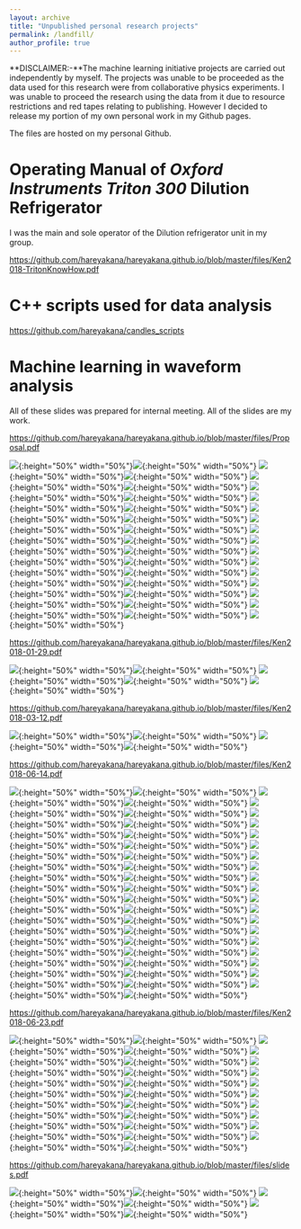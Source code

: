 ```yaml
---
layout: archive
title: "Unpublished personal research projects"
permalink: /landfill/
author_profile: true
---
```


**DISCLAIMER:-**The machine learning initiative projects are carried out independently by myself. The projects was unable to be proceeded as the data used for this research were from collaborative physics experiments. I was unable to proceed the research using the data from it due to resource restrictions and red tapes relating to publishing. However I decided to release my portion of my own personal work in my Github pages.

The files are hosted on my personal Github.

Operating Manual of *Oxford Instruments Triton 300* Dilution Refrigerator
====
I was the main and sole operator of the Dilution refrigerator unit in my group. 

<https://github.com/hareyakana/hareyakana.github.io/blob/master/files/Ken2018-TritonKnowHow.pdf>

C++ scripts used for data analysis
=====
<https://github.com/hareyakana/candles_scripts>

Machine learning in waveform analysis
=====
All of these slides was prepared for internal meeting. All of the slides are my work.

<https://github.com/hareyakana/hareyakana.github.io/blob/master/files/Proposal.pdf>

![](https://raw.githubusercontent.com/hareyakana/hareyakana.github.io/master/files/Proposal-01.jpg){:height="50%" width="50%"}![](https://raw.githubusercontent.com/hareyakana/hareyakana.github.io/master/files/Proposal-02.jpg){:height="50%" width="50%"}
![](https://raw.githubusercontent.com/hareyakana/hareyakana.github.io/master/files/Proposal-03.jpg){:height="50%" width="50%"}![](https://raw.githubusercontent.com/hareyakana/hareyakana.github.io/master/files/Proposal-04.jpg){:height="50%" width="50%"}
![](https://raw.githubusercontent.com/hareyakana/hareyakana.github.io/master/files/Proposal-05.jpg){:height="50%" width="50%"}![](https://raw.githubusercontent.com/hareyakana/hareyakana.github.io/master/files/Proposal-06.jpg){:height="50%" width="50%"}
![](https://raw.githubusercontent.com/hareyakana/hareyakana.github.io/master/files/Proposal-07.jpg){:height="50%" width="50%"}![](https://raw.githubusercontent.com/hareyakana/hareyakana.github.io/master/files/Proposal-08.jpg){:height="50%" width="50%"}
![](https://raw.githubusercontent.com/hareyakana/hareyakana.github.io/master/files/Proposal-09.jpg){:height="50%" width="50%"}![](https://raw.githubusercontent.com/hareyakana/hareyakana.github.io/master/files/Proposal-10.jpg){:height="50%" width="50%"}
![](https://raw.githubusercontent.com/hareyakana/hareyakana.github.io/master/files/Proposal-11.jpg){:height="50%" width="50%"}![](https://raw.githubusercontent.com/hareyakana/hareyakana.github.io/master/files/Proposal-12.jpg){:height="50%" width="50%"}
![](https://raw.githubusercontent.com/hareyakana/hareyakana.github.io/master/files/Proposal-13.jpg){:height="50%" width="50%"}![](https://raw.githubusercontent.com/hareyakana/hareyakana.github.io/master/files/Proposal-14.jpg){:height="50%" width="50%"}
![](https://raw.githubusercontent.com/hareyakana/hareyakana.github.io/master/files/Proposal-15.jpg){:height="50%" width="50%"}![](https://raw.githubusercontent.com/hareyakana/hareyakana.github.io/master/files/Proposal-16.jpg){:height="50%" width="50%"}
![](https://raw.githubusercontent.com/hareyakana/hareyakana.github.io/master/files/Proposal-17.jpg){:height="50%" width="50%"}![](https://raw.githubusercontent.com/hareyakana/hareyakana.github.io/master/files/Proposal-18.jpg){:height="50%" width="50%"}
![](https://raw.githubusercontent.com/hareyakana/hareyakana.github.io/master/files/Proposal-19.jpg){:height="50%" width="50%"}![](https://raw.githubusercontent.com/hareyakana/hareyakana.github.io/master/files/Proposal-20.jpg){:height="50%" width="50%"}
![](https://raw.githubusercontent.com/hareyakana/hareyakana.github.io/master/files/Proposal-21.jpg){:height="50%" width="50%"}![](https://raw.githubusercontent.com/hareyakana/hareyakana.github.io/master/files/Proposal-22.jpg){:height="50%" width="50%"}
![](https://raw.githubusercontent.com/hareyakana/hareyakana.github.io/master/files/Proposal-23.jpg){:height="50%" width="50%"}![](https://raw.githubusercontent.com/hareyakana/hareyakana.github.io/master/files/Proposal-24.jpg){:height="50%" width="50%"}
![](https://raw.githubusercontent.com/hareyakana/hareyakana.github.io/master/files/Proposal-25.jpg){:height="50%" width="50%"}![](https://raw.githubusercontent.com/hareyakana/hareyakana.github.io/master/files/Proposal-26.jpg){:height="50%" width="50%"}
![](https://raw.githubusercontent.com/hareyakana/hareyakana.github.io/master/files/Proposal-27.jpg){:height="50%" width="50%"}![](https://raw.githubusercontent.com/hareyakana/hareyakana.github.io/master/files/Proposal-28.jpg){:height="50%" width="50%"}
![](https://raw.githubusercontent.com/hareyakana/hareyakana.github.io/master/files/Proposal-29.jpg){:height="50%" width="50%"}![](https://raw.githubusercontent.com/hareyakana/hareyakana.github.io/master/files/Proposal-30.jpg){:height="50%" width="50%"}
![](https://raw.githubusercontent.com/hareyakana/hareyakana.github.io/master/files/Proposal-31.jpg){:height="50%" width="50%"}

<https://github.com/hareyakana/hareyakana.github.io/blob/master/files/Ken2018-01-29.pdf>

![](https://raw.githubusercontent.com/hareyakana/hareyakana.github.io/master/files/Ken2018-01-29-1.jpg){:height="50%" width="50%"}![](https://raw.githubusercontent.com/hareyakana/hareyakana.github.io/master/files/Ken2018-01-29-2.jpg){:height="50%" width="50%"}
![](https://raw.githubusercontent.com/hareyakana/hareyakana.github.io/master/files/Ken2018-01-29-3.jpg){:height="50%" width="50%"}![](https://raw.githubusercontent.com/hareyakana/hareyakana.github.io/master/files/Ken2018-01-29-4.jpg){:height="50%" width="50%"}
![](https://raw.githubusercontent.com/hareyakana/hareyakana.github.io/master/files/Ken2018-01-29-5.jpg){:height="50%" width="50%"}


<https://github.com/hareyakana/hareyakana.github.io/blob/master/files/Ken2018-03-12.pdf>

![](https://raw.githubusercontent.com/hareyakana/hareyakana.github.io/master/files/Ken2018-03-12-1.jpg){:height="50%" width="50%"}![](https://raw.githubusercontent.com/hareyakana/hareyakana.github.io/master/files/Ken2018-03-12-2.jpg){:height="50%" width="50%"}
![](https://raw.githubusercontent.com/hareyakana/hareyakana.github.io/master/files/Ken2018-03-12-3.jpg){:height="50%" width="50%"}![](https://raw.githubusercontent.com/hareyakana/hareyakana.github.io/master/files/Ken2018-03-12-4.jpg){:height="50%" width="50%"}

<https://github.com/hareyakana/hareyakana.github.io/blob/master/files/Ken2018-06-14.pdf>

![](https://raw.githubusercontent.com/hareyakana/hareyakana.github.io/master/files/Ken2018-06-14-01.jpg){:height="50%" width="50%"}![](https://raw.githubusercontent.com/hareyakana/hareyakana.github.io/master/files/Ken2018-06-14-02.jpg){:height="50%" width="50%"}
![](https://raw.githubusercontent.com/hareyakana/hareyakana.github.io/master/files/Ken2018-06-14-03.jpg){:height="50%" width="50%"}![](https://raw.githubusercontent.com/hareyakana/hareyakana.github.io/master/files/Ken2018-06-14-04.jpg){:height="50%" width="50%"}
![](https://raw.githubusercontent.com/hareyakana/hareyakana.github.io/master/files/Ken2018-06-14-05.jpg){:height="50%" width="50%"}![](https://raw.githubusercontent.com/hareyakana/hareyakana.github.io/master/files/Ken2018-06-14-06.jpg){:height="50%" width="50%"}
![](https://raw.githubusercontent.com/hareyakana/hareyakana.github.io/master/files/Ken2018-06-14-07.jpg){:height="50%" width="50%"}![](https://raw.githubusercontent.com/hareyakana/hareyakana.github.io/master/files/Ken2018-06-14-08.jpg){:height="50%" width="50%"}
![](https://raw.githubusercontent.com/hareyakana/hareyakana.github.io/master/files/Ken2018-06-14-09.jpg){:height="50%" width="50%"}![](https://raw.githubusercontent.com/hareyakana/hareyakana.github.io/master/files/Ken2018-06-14-10.jpg){:height="50%" width="50%"}
![](https://raw.githubusercontent.com/hareyakana/hareyakana.github.io/master/files/Ken2018-06-14-11.jpg){:height="50%" width="50%"}![](https://raw.githubusercontent.com/hareyakana/hareyakana.github.io/master/files/Ken2018-06-14-12.jpg){:height="50%" width="50%"}
![](https://raw.githubusercontent.com/hareyakana/hareyakana.github.io/master/files/Ken2018-06-14-13.jpg){:height="50%" width="50%"}![](https://raw.githubusercontent.com/hareyakana/hareyakana.github.io/master/files/Ken2018-06-14-14.jpg){:height="50%" width="50%"}
![](https://raw.githubusercontent.com/hareyakana/hareyakana.github.io/master/files/Ken2018-06-14-15.jpg){:height="50%" width="50%"}![](https://raw.githubusercontent.com/hareyakana/hareyakana.github.io/master/files/Ken2018-06-14-16.jpg){:height="50%" width="50%"}
![](https://raw.githubusercontent.com/hareyakana/hareyakana.github.io/master/files/Ken2018-06-14-17.jpg){:height="50%" width="50%"}![](https://raw.githubusercontent.com/hareyakana/hareyakana.github.io/master/files/Ken2018-06-14-18.jpg){:height="50%" width="50%"}
![](https://raw.githubusercontent.com/hareyakana/hareyakana.github.io/master/files/Ken2018-06-14-19.jpg){:height="50%" width="50%"}![](https://raw.githubusercontent.com/hareyakana/hareyakana.github.io/master/files/Ken2018-06-14-20.jpg){:height="50%" width="50%"}
![](https://raw.githubusercontent.com/hareyakana/hareyakana.github.io/master/files/Ken2018-06-14-21.jpg){:height="50%" width="50%"}![](https://raw.githubusercontent.com/hareyakana/hareyakana.github.io/master/files/Ken2018-06-14-22.jpg){:height="50%" width="50%"}
![](https://raw.githubusercontent.com/hareyakana/hareyakana.github.io/master/files/Ken2018-06-14-23.jpg){:height="50%" width="50%"}![](https://raw.githubusercontent.com/hareyakana/hareyakana.github.io/master/files/Ken2018-06-14-24.jpg){:height="50%" width="50%"}
![](https://raw.githubusercontent.com/hareyakana/hareyakana.github.io/master/files/Ken2018-06-14-25.jpg){:height="50%" width="50%"}![](https://raw.githubusercontent.com/hareyakana/hareyakana.github.io/master/files/Ken2018-06-14-26.jpg){:height="50%" width="50%"}
![](https://raw.githubusercontent.com/hareyakana/hareyakana.github.io/master/files/Ken2018-06-14-27.jpg){:height="50%" width="50%"}![](https://raw.githubusercontent.com/hareyakana/hareyakana.github.io/master/files/Ken2018-06-14-28.jpg){:height="50%" width="50%"}
![](https://raw.githubusercontent.com/hareyakana/hareyakana.github.io/master/files/Ken2018-06-14-29.jpg){:height="50%" width="50%"}![](https://raw.githubusercontent.com/hareyakana/hareyakana.github.io/master/files/Ken2018-06-14-30.jpg){:height="50%" width="50%"}
![](https://raw.githubusercontent.com/hareyakana/hareyakana.github.io/master/files/Ken2018-06-14-31.jpg){:height="50%" width="50%"}![](https://raw.githubusercontent.com/hareyakana/hareyakana.github.io/master/files/Ken2018-06-14-32.jpg){:height="50%" width="50%"}
![](https://raw.githubusercontent.com/hareyakana/hareyakana.github.io/master/files/Ken2018-06-14-33.jpg){:height="50%" width="50%"}![](https://raw.githubusercontent.com/hareyakana/hareyakana.github.io/master/files/Ken2018-06-14-34.jpg){:height="50%" width="50%"}
![](https://raw.githubusercontent.com/hareyakana/hareyakana.github.io/master/files/Ken2018-06-14-35.jpg){:height="50%" width="50%"}![](https://raw.githubusercontent.com/hareyakana/hareyakana.github.io/master/files/Ken2018-06-14-36.jpg){:height="50%" width="50%"}
![](https://raw.githubusercontent.com/hareyakana/hareyakana.github.io/master/files/Ken2018-06-14-37.jpg){:height="50%" width="50%"}![](https://raw.githubusercontent.com/hareyakana/hareyakana.github.io/master/files/Ken2018-06-14-38.jpg){:height="50%" width="50%"}
![](https://raw.githubusercontent.com/hareyakana/hareyakana.github.io/master/files/Ken2018-06-14-39.jpg){:height="50%" width="50%"}![](https://raw.githubusercontent.com/hareyakana/hareyakana.github.io/master/files/Ken2018-06-14-40.jpg){:height="50%" width="50%"}

<https://github.com/hareyakana/hareyakana.github.io/blob/master/files/Ken2018-06-23.pdf>

![](https://raw.githubusercontent.com/hareyakana/hareyakana.github.io/master/files/Ken2018-06-23-01.jpg){:height="50%" width="50%"}![](https://raw.githubusercontent.com/hareyakana/hareyakana.github.io/master/files/Ken2018-06-23-02.jpg){:height="50%" width="50%"}
![](https://raw.githubusercontent.com/hareyakana/hareyakana.github.io/master/files/Ken2018-06-23-03.jpg){:height="50%" width="50%"}![](https://raw.githubusercontent.com/hareyakana/hareyakana.github.io/master/files/Ken2018-06-23-04.jpg){:height="50%" width="50%"}
![](https://raw.githubusercontent.com/hareyakana/hareyakana.github.io/master/files/Ken2018-06-23-05.jpg){:height="50%" width="50%"}![](https://raw.githubusercontent.com/hareyakana/hareyakana.github.io/master/files/Ken2018-06-23-06.jpg){:height="50%" width="50%"}
![](https://raw.githubusercontent.com/hareyakana/hareyakana.github.io/master/files/Ken2018-06-23-07.jpg){:height="50%" width="50%"}![](https://raw.githubusercontent.com/hareyakana/hareyakana.github.io/master/files/Ken2018-06-23-08.jpg){:height="50%" width="50%"}
![](https://raw.githubusercontent.com/hareyakana/hareyakana.github.io/master/files/Ken2018-06-23-09.jpg){:height="50%" width="50%"}![](https://raw.githubusercontent.com/hareyakana/hareyakana.github.io/master/files/Ken2018-06-23-10.jpg){:height="50%" width="50%"}
![](https://raw.githubusercontent.com/hareyakana/hareyakana.github.io/master/files/Ken2018-06-23-11.jpg){:height="50%" width="50%"}![](https://raw.githubusercontent.com/hareyakana/hareyakana.github.io/master/files/Ken2018-06-23-12.jpg){:height="50%" width="50%"}
![](https://raw.githubusercontent.com/hareyakana/hareyakana.github.io/master/files/Ken2018-06-23-13.jpg){:height="50%" width="50%"}![](https://raw.githubusercontent.com/hareyakana/hareyakana.github.io/master/files/Ken2018-06-23-14.jpg){:height="50%" width="50%"}
![](https://raw.githubusercontent.com/hareyakana/hareyakana.github.io/master/files/Ken2018-06-23-15.jpg){:height="50%" width="50%"}![](https://raw.githubusercontent.com/hareyakana/hareyakana.github.io/master/files/Ken2018-06-23-16.jpg){:height="50%" width="50%"}
![](https://raw.githubusercontent.com/hareyakana/hareyakana.github.io/master/files/Ken2018-06-23-17.jpg){:height="50%" width="50%"}![](https://raw.githubusercontent.com/hareyakana/hareyakana.github.io/master/files/Ken2018-06-23-18.jpg){:height="50%" width="50%"}
![](https://raw.githubusercontent.com/hareyakana/hareyakana.github.io/master/files/Ken2018-06-23-19.jpg){:height="50%" width="50%"}![](https://raw.githubusercontent.com/hareyakana/hareyakana.github.io/master/files/Ken2018-06-23-20.jpg){:height="50%" width="50%"}
![](https://raw.githubusercontent.com/hareyakana/hareyakana.github.io/master/files/Ken2018-06-23-21.jpg){:height="50%" width="50%"}![](https://raw.githubusercontent.com/hareyakana/hareyakana.github.io/master/files/Ken2018-06-23-22.jpg){:height="50%" width="50%"}

<https://github.com/hareyakana/hareyakana.github.io/blob/master/files/slides.pdf>

![](https://raw.githubusercontent.com/hareyakana/hareyakana.github.io/master/files/slides-1.jpg){:height="50%" width="50%"}![](https://raw.githubusercontent.com/hareyakana/hareyakana.github.io/master/files/slides-2.jpg){:height="50%" width="50%"}
![](https://raw.githubusercontent.com/hareyakana/hareyakana.github.io/master/files/slides-3.jpg){:height="50%" width="50%"}![](https://raw.githubusercontent.com/hareyakana/hareyakana.github.io/master/files/slides-4.jpg){:height="50%" width="50%"}
![](https://raw.githubusercontent.com/hareyakana/hareyakana.github.io/master/files/slides-5.jpg){:height="50%" width="50%"}![](https://raw.githubusercontent.com/hareyakana/hareyakana.github.io/master/files/slides-6.jpg){:height="50%" width="50%"}
